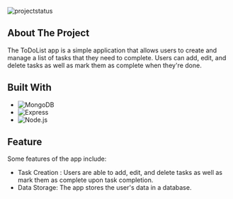 ![projectstatus](https://img.shields.io/static/v1?label=Project%20Status&message=Active&color=%3CCOLOR%3E)

## About The Project

The ToDoList app is a simple application that allows users to create and manage a list of tasks that they need to complete. Users can add, edit, and delete tasks as well as mark them as complete when they're done.


## Built With
* ![MongoDB](https://img.shields.io/badge/Mongodb-20232A?style=for-the-badge&logo=mongodb&logoColor=47A248)
* ![Express](https://img.shields.io/badge/Express-20232A?style=for-the-badge&logo=express&logoColor=FFFFFF)
* ![Node.js](https://img.shields.io/badge/Node.js-20232A?style=for-the-badge&logo=nodedotjs&logoColor=339933)



## Feature
Some features of the app include:
*  Task Creation : Users are able to add, edit, and delete tasks as well as mark them as complete upon task completion.
*  Data Storage: The app stores the user's data in a database.